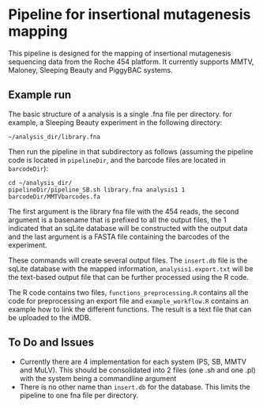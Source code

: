 # Pipeline for insertional mutagenesis mapping

This pipeline is designed for the mapping of insertional mutagenesis sequencing data from the Roche 454 platform. It currently supports MMTV, Maloney, Sleeping Beauty and PiggyBAC systems.

## Example run

The basic structure of a analysis is a single .fna file per directory. for example, a Sleeping Beauty experiment in the following directory:

    ~/analysis_dir/library.fna

Then run the pipeline in that subdirectory as follows (assuming the pipeline code is located in `pipelineDir`, and the barcode files are located in `barcodeDir`):

    cd ~/analysis_dir/
    pipelineDir/pipeline_SB.sh library.fna analysis1 1 barcodeDir/MMTVbarcodes.fa

The first argument is the library fna file with the 454 reads, the second argument is a basename that is prefixed to all the output files, the 1 indicated that an sqLite database will be constructed with the output data and the last argument is a FASTA file containing the barcodes of the experiment.

These commands will create several output files. The `insert.db` file is the sqLite database with the mapped information, `analysis1.export.txt`  will be the text-based output file that can be further processed using the R code.

The R code contains two files, `functions_preprocessing.R` contains all the code for preprocessing an export file and `example_workflow.R` contains an example how to link the different functions. The result is a text file that can be uploaded to the iMDB.

## To Do and Issues

* Currently there are 4 implementation for each system (PS, SB, MMTV and MuLV). This should be consolidated into 2 files (one .sh and one .pl) with the system being a commandline argument
* There is no other name than `insert.db` for the database. This limits the pipeline to one fna file per directory.

    